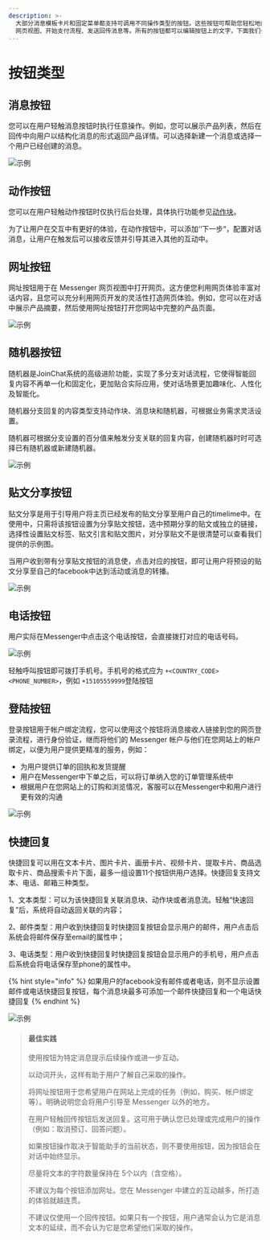```yaml
---
description: >-
  大部分消息模板卡片和固定菜单都支持可调用不同操作类型的按钮。这些按钮可帮助您轻松地向消息接收人提供回应模板消息时可采取的操作，例如，打开 Messenger
  网页视图、开始支付流程、发送回传消息等。所有的按钮都可以编辑按钮上的文字，下面我们会介绍几种按钮的功能。
---
```


# 按钮类型

## 消息按钮

您可以在用户轻触消息按钮时执行任意操作。例如，您可以展示产品列表，然后在回传中向用户以结构化消息的形式返回产品详情。可以选择新建一个消息或选择一个用户已经创建的消息。

![&#x793A;&#x4F8B;](../.gitbook/assets/image%20%28177%29%20%281%29.png)

## 动作按钮

您可以在用户轻触动作按钮时仅执行后台处理，具体执行功能参见[动作块](zu-cheng-jie-gou.md#dong-zuo-kuai)。

为了让用户在交互中有更好的体验，在动作按钮中，可以添加‘‘下一步“，配置对话消息，让用户在触发后可以接收反馈并引导其进入其他的互动中。

## 网址按钮

网址按钮用于在 Messenger 网页视图中打开网页。这方便您利用网页体验丰富对话内容，且您可以充分利用网页开发的灵活性打造网页体验。例如，您可以在对话中展示产品摘要，然后使用网址按钮打开您网站中完整的产品页面。

![&#x793A;&#x4F8B;](../.gitbook/assets/image%20%28178%29.png)

## 随机器按钮

随机器是JoinChat系统的高级进阶功能，实现了多分支对话流程，它使得智能回复内容不再单一化和固定化，更加贴合实际应用，使对话场景更加趣味化、人性化及智能化。

随机器分支回复的内容类型支持动作块、消息块和随机器，可根据业务需求灵活设置。

随机器可根据分支设置的百分值来触发分支关联的回复内容，创建随机器时时可选择已有随机器或新建随机器。

![&#x793A;&#x4F8B;](../.gitbook/assets/image%20%28183%29.png)

## 贴文分享按钮

贴文分享是用于引导用户将主页已经发布的贴文分享至用户自己的timelime中。在使用中，只需将该按钮设置为分享贴文按钮，选中预期分享的贴文或独立的链接，选择性设置贴文标签、贴文引言和贴文图片，对分享贴文不是很清楚可以查看我们提供的示例图。

当用户收到带有分享贴文按钮的消息使，点击对应的按钮，即可让用户将预设的贴文分享至自己的facebook中达到活动或消息的转播。

![&#x793A;&#x4F8B;](../.gitbook/assets/image%20%28189%29.png)

## 电话按钮

用户实际在Messenger中点击这个电话按钮，会直接拨打对应的电话号码。

![&#x793A;&#x4F8B;](../.gitbook/assets/image%20%28142%29.png)

轻触呼叫按钮即可拨打手机号。手机号的格式应为 `+<COUNTRY_CODE><PHONE_NUMBER>`，例如 `+15105559999`登陆按钮

## 登陆按钮

登录按钮用于帐户绑定流程，您可以使用这个按钮将消息接收人链接到您的网页登录流程，进行身份验证，继而将他们的 Messenger 帐户与他们在您网站上的帐户绑定，以便为用户提供更精准的服务，例如：

* 为用户提供订单的回执和发货提醒
* 用户在Messenger中下单之后，可以将订单纳入您的订单管理系统中
* 根据用户在您网站上的订购和浏览情况，客服可以在Messenger中和用户进行更有效的沟通

![&#x793A;&#x4F8B;](../.gitbook/assets/image%20%28115%29.png)

## 快捷回复

快捷回复可以用在文本卡片、图片卡片、画册卡片、视频卡片、提取卡片、商品选取卡片、商品搜索卡片下面，最多一组设置11个按钮供用户选择。快捷回复支持文本、电话、邮箱三种类型。

1、文本类型：可以为该快捷回复关联消息块、动作块或者消息流。轻触“快速回复”后，系统将自动返回关联的内容；

2、邮件类型：用户收到快捷回复时快捷回复按钮会显示用户的邮件，用户点击后系统会将邮件保存至email的属性中；

3、电话类型：用户收到快捷回复时快捷回复按钮会显示用户的手机号，用户点击后系统会将电话保存至phone的属性中。

{% hint style="info" %}
如果用户的facebook没有邮件或者电话，则不显示设置邮件或电话快捷回复按钮，每个消息块最多可添加一个邮件快捷回复和一个电话快捷回复
{% endhint %}

![&#x793A;&#x4F8B;](../.gitbook/assets/image%20%2851%29.png)

> #### 最佳实践
>
> 使用按钮为特定消息提示后续操作或进一步互动。
>
> 以动词开头，这样有助于用户了解自己采取的操作。
>
> 将网址按钮用于您希望用户在网站上完成的任务（例如，购买、帐户绑定等）。明确说明您会将用户引导至 Messenger 以外的地方。
>
> 在用户轻触回传按钮后发送回复。这可用于确认您已处理或完成用户的操作（例如：取消预订、回答问题）。
>
> 如果按钮操作取决于智能助手的当前状态，则不要使用按钮，因为按钮会在对话中始终显示。
>
> 尽量将文本的字符数量保持在 5个以内（含空格）。
>
> 不建议为每个按钮添加网址。您在 Messenger 中建立的互动越多，所打造的体验就越连贯。
>
> 不建议仅使用一个回传按钮。如果只有一个按钮，用户通常会认为它是消息文本的延续，而不会认为它是您希望他们采取的操作。

## 



